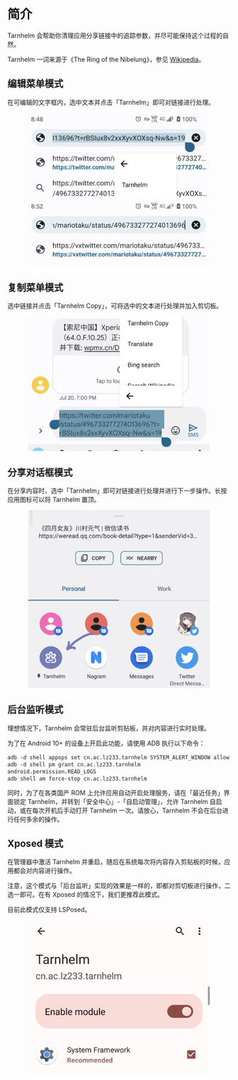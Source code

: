 # 简介

Tarnhelm 会帮助你清理应用分享链接中的追踪参数，并尽可能保持这个过程的自然。

Tarnhelm 一词来源于《The Ring of the Nibelung》，参见 [Wikipedia](https://en.wikipedia.org/wiki/Tarnhelm)。

## 编辑菜单模式

在可编辑的文字框内，选中文本并点击「Tarnhelm」即可对链接进行处理。

<p style="text-align: center;">
<img src="./introduction-1.png" style="zoom: 40%;" />
<img src="./introduction-2.png" style="zoom: 40%;" />
</p>

## 复制菜单模式

选中链接并点击「Tarnhelm Copy」，可将选中的文本进行处理并加入剪切板。

<p style="text-align: center;">
<img src="./introduction-3.png" style="zoom: 40%;" />
</p>

## 分享对话框模式

在分享内容时，选中「Tarnhelm」即可对链接进行处理并进行下一步操作。长按应用图标可以将 Tarnhelm 置顶。

<p style="text-align: center;">
<img src="./introduction-4.png" style="zoom: 40%;" />
</p>

## 后台监听模式

理想情况下，Tarnhelm 会常驻后台监听剪贴板，并对内容进行实时处理。

为了在 Android 10+ 的设备上开启此功能，请使用 ADB 执行以下命令：

```shell
adb -d shell appops set cn.ac.lz233.tarnhelm SYSTEM_ALERT_WINDOW allow
adb -d shell pm grant cn.ac.lz233.tarnhelm android.permission.READ_LOGS
adb shell am force-stop cn.ac.lz233.tarnhelm
```

同时，为了在各类国产 ROM 上允许应用自动开启处理服务，请在「最近任务」界面锁定 Tarnhelm，并转到「安全中心」-「自启动管理」，允许 Tarnhelm 自启动，或在每次开机后手动打开 Tarnhelm 一次。请放心，Tarnhelm 不会在后台进行任何多余的操作。

## Xposed 模式

在管理器中激活 Tarnhelm 并重启，随后在系统每次将内容存入剪贴板的时候，应用都会对内容进行操作。

注意，这个模式与「后台监听」实现的效果是一样的，即都对剪切板进行操作，二选一即可。在有 Xposed 的情况下，我们更推荐此模式。

目前此模式仅支持 LSPosed。

<p style="text-align: center;">
<img src="./introduction-5.png" style="zoom: 40%;" />
</p>